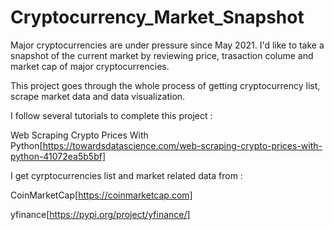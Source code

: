 # Cryptocurrency_Market_Snapshot
Major cryptocurrencies are under pressure since May 2021. I'd like to take a snapshot of the current market by reviewing price, trasaction colume and market cap of major cryptocurrencies.

This project goes through the whole process of getting cryptocurrency list, scrape market data and data visualization. 

I follow several tutorials to complete this project :

Web Scraping Crypto Prices With Python[https://towardsdatascience.com/web-scraping-crypto-prices-with-python-41072ea5b5bf]

I get cyrptocurrencies list and market related data from :

CoinMarketCap[https://coinmarketcap.com]

yfinance[https://pypi.org/project/yfinance/]

